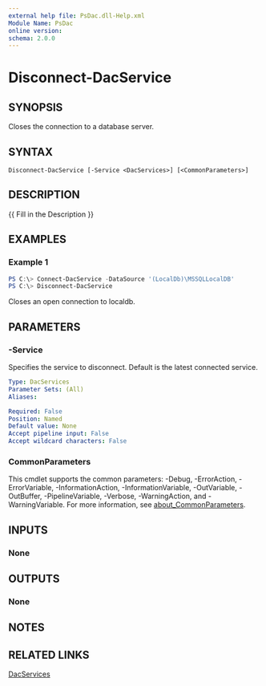 ```yaml
---
external help file: PsDac.dll-Help.xml
Module Name: PsDac
online version:
schema: 2.0.0
---
```


# Disconnect-DacService

## SYNOPSIS
Closes the connection to a database server.

## SYNTAX

```
Disconnect-DacService [-Service <DacServices>] [<CommonParameters>]
```

## DESCRIPTION
{{ Fill in the Description }}

## EXAMPLES

### Example 1
```powershell
PS C:\> Connect-DacService -DataSource '(LocalDb)\MSSQLLocalDB'
PS C:\> Disconnect-DacService
```

Closes an open connection to localdb.

## PARAMETERS

### -Service
Specifies the service to disconnect. Default is the latest connected service.

```yaml
Type: DacServices
Parameter Sets: (All)
Aliases:

Required: False
Position: Named
Default value: None
Accept pipeline input: False
Accept wildcard characters: False
```

### CommonParameters
This cmdlet supports the common parameters: -Debug, -ErrorAction, -ErrorVariable, -InformationAction, -InformationVariable, -OutVariable, -OutBuffer, -PipelineVariable, -Verbose, -WarningAction, and -WarningVariable. For more information, see [about_CommonParameters](http://go.microsoft.com/fwlink/?LinkID=113216).

## INPUTS

### None

## OUTPUTS

### None

## NOTES

## RELATED LINKS

[DacServices](https://docs.microsoft.com/en-us/dotnet/api/microsoft.sqlserver.dac.dacservices)

